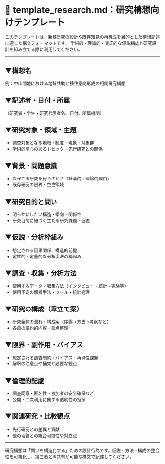 # 🔬 template_research.md：研究構想向けテンプレート

このテンプレートは、新規研究の設計や既存知見の再構成を目的とした構想記述に適した構文フォーマットです。
学術的・理論的・実証的な仮説構成と研究設計を組み立てる際に利用してください。

---

## ▼構想名
例：中山間地における地域共助と移住意向形成の相関研究構想

## ▼記述者・日付・所属
（研究者・学生・研究代表者名、日付、所属機関）

## ▼研究対象・領域・主題
- 調査対象となる地域・制度・現象・対象群
- 学術的関心のあるトピック・先行研究との関係

## ▼背景・問題意識
- なぜこの研究を行うのか？（社会的・理論的理由）
- 既存研究の限界・空白領域

## ▼研究目的と問い
- 明らかにしたい構造・傾向・関係性
- 研究目的に紐づく主たる研究課題・仮説

## ▼仮説・分析枠組み
- 想定される因果関係、構造的前提
- 定性的・定量的な分析手法の枠組み

## ▼調査・収集・分析方法
- 使用するデータ・収集方法（インタビュー・統計・実験等）
- 使用予定の解析手法・ツール・統計処理

## ▼研究の構成（章立て案）
- 研究全体の流れ・構成案（序論→方法→考察など）
- 各章の要約的内容・論点整理

## ▼限界・副作用・バイアス
- 想定される調査制約・バイアス・再現性課題
- 解釈の注意点や補完が必要な観点

## ▼倫理的配慮
- 調査同意・匿名性・参加者の安全確保など
- 公開・二次利用に関する透明性の担保

## ▼関連研究・比較観点
- 先行研究との差異と貢献
- 他の理論との統合可能性や対立点

---

研究構想は「問いを構造化する」ための設計行為です。仮説・方法・構成の整合性を可視化し、第三者との共有が可能な構文で記述してください。
